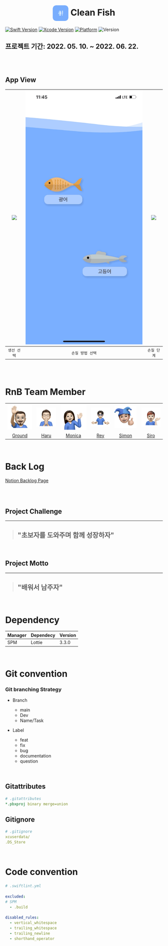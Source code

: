 <h1 align="center">
    <img style="height:50px; vertical-align:middle; border-radius:10px;" src="./gitfile/AppIcon.png"/> Clean Fish
</h1>

[![Swift Version][swift-image]](https://swift.org/)
[![Xcode Version][Xcode-image]](https://developer.apple.com/kr/xcode/)
[![Platform][Platform-image]](https://developer.apple.com/kr/ios/)
![Version][Version-image]

[swift-image]:https://img.shields.io/badge/Swift-5.6-orange?style=flat
[Xcode-image]: https://img.shields.io/badge/Xcode-13.3-blue?style=flat
[Platform-image]: https://img.shields.io/badge/iOS-15.0+-blue?style=flat
[Version-image]: https://img.shields.io/badge/Version-MVP-83ACF7.svg?style=flat


## 프로젝트 기간: 2022. 05. 10. ~ 2022. 06. 22.

<br>
<br>

## App View
|<img src="./gitfile/SelectFish.GIF">|<img src="./gitfile/SelectRecipe.GIF">|<img src="./gitfile/step.GIF">|
|:-:|:-:|:-:|
|`생선 선택`|`손질 방법 선택`|`손질 단계`|


<br>
<br>

# RnB Team Member

<div align = "center">

|||||||
|:-:|:-:|:-:|:-:|:-:|:-:|
|<img src="./gitfile/Ground.png">|<img src="./gitfile/Haru.png">|<img src="./gitfile/Monica.png">|<img src="./gitfile/Rey.png">|<img src="./gitfile/Simon.png">|<img src="./gitfile/Siro.png">|
| [Ground](https://github.com/GroundDev) | [Haru](https://github.com/lee02029) | [Monica](https://github.com/monic98) | [Rey](https://github.com/moonjs0113) | [Simon](https://github.com/dgfghsjd) | [Siro](https://github.com/siro96-01) |
    
</div>

<br>

# Back Log
[Notion Backlog Page](https://autumn-discovery-349.notion.site/to-do-list-80c574ef970b435e84a7f04752c861f4)

<br>
<br>

## Project Challenge
---
> ## **"초보자를 도와주며 함께 성장하자"**
<br>

## Project Motto
---
> ## **"배워서 남주자"**
<br>


# Dependency
<table width=100%>
    <thead>
        <tr>
            <th><strong>Manager</strong></th>
            <th><strong>Dependecy</strong></th>
            <th><strong>Version</strong></th>
        </tr>
    </thead>
    <tbody>
        <tr>
            <td rowspan="11">SPM</td>
            <td>Lottie</td>
            <td>3.3.0</td>
        </tr>
        </tbody>
</table>

<br>

# Git convention

### Git branching Strategy
- Branch
    - main
    - Dev
    - Name/Task

- Label
    - feat
    - fix
    - bug
    - documentation
    - question

<br>


## Gitattributes
``` yaml
# .gitattributes
*.pbxproj binary merge=union
```

## Gitignore
``` yaml
# .gitignore
xcuserdata/ 
.DS_Store
```

<br>

# Code convention
``` yml
# .swiftlint.yml

excluded:
# SPM
  - .build

disabled_rules:
  - vertical_whitespace
  - trailing_whitespace
  - trailing_newline
  - shorthand_operator
```
